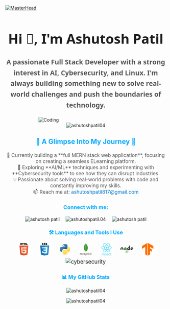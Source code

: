 [![MasterHead](https://t4.ftcdn.net/jpg/02/78/37/47/360_F_278374738_ypRn0utOVnebuhmpSrDiwkzFsdqEm0aa.jpg)](https://Ashutoshpatil04.io)

<h1 align="center" style="font-family: 'Segoe UI', Tahoma, Geneva, Verdana, sans-serif; font-size: 3em; color: #1d1d1d;">Hi 👋, I'm Ashutosh Patil</h1>
<h3 align="center" style="font-family: 'Segoe UI', Tahoma, Geneva, Verdana, sans-serif; font-size: 1.5em; color: #555; line-height: 1.6;">A passionate Full Stack Developer with a strong interest in AI, Cybersecurity, and Linux. I'm always building something new to solve real-world challenges and push the boundaries of technology.</h3>

<!-- Animated Coding GIF -->
<img align="right" alt="Coding" width="400" src="https://i.makeagif.com/media/4-05-2022/FvBVst.gif">

<p align="center">
  <img src="https://komarev.com/ghpvc/?username=ashutoshpatil04&label=Profile%20views&color=0e75b6&style=flat" alt="ashutoshpatil04" />
</p>

<h3 align="center" style="color: #00aaff; font-size: 1.5em;">🌟 A Glimpse Into My Journey 🌟</h3>
<p align="center" style="color: #555; font-size: 1.1em;">
  🔭 Currently building a **full MERN stack web application**, focusing on creating a seamless ELearning platform. <br>
  🌱 Exploring **AI/ML** techniques and experimenting with **Cybersecurity tools** to see how they can disrupt industries. <br>
  💡 Passionate about solving real-world problems with code and constantly improving my skills. <br>
  📫 Reach me at: <a href="mailto:ashutoshpatil817@gmail.com" style="color: #007acc; text-decoration: none;">ashutoshpatil817@gmail.com</a>
</p>

<h3 align="center" style="color: #00aaff;">Connect with me:</h3>
<p align="center">
  <a href="https://linkedin.com/in/ashutoshpatil04" target="blank" style="text-decoration: none; margin-right: 15px;">
    <img align="center" src="https://raw.githubusercontent.com/rahuldkjain/github-profile-readme-generator/master/src/images/icons/Social/linked-in-alt.svg" alt="ashutosh patil" height="40" width="40" style="transition: transform 0.3s ease;" onmouseover="this.style.transform='scale(1.1)'" onmouseout="this.style.transform='scale(1)'"/>
  </a>
  <a href="https://instagram.com/ashutoshpatil.04" target="blank" style="text-decoration: none; margin-right: 15px;">
    <img align="center" src="https://raw.githubusercontent.com/rahuldkjain/github-profile-readme-generator/master/src/images/icons/Social/instagram.svg" alt="ashutoshpatil.04" height="40" width="40" style="transition: transform 0.3s ease;" onmouseover="this.style.transform='scale(1.1)'" onmouseout="this.style.transform='scale(1)'"/>
  </a>
  <a href="https://www.hackerrank.com/ashutoshpatil04" target="blank" style="text-decoration: none;">
    <img align="center" src="https://raw.githubusercontent.com/rahuldkjain/github-profile-readme-generator/master/src/images/icons/Social/hackerrank.svg" alt="ashutosh patil" height="40" width="40" style="transition: transform 0.3s ease;" onmouseover="this.style.transform='scale(1.1)'" onmouseout="this.style.transform='scale(1)'"/>
  </a>
</p>

<h3 align="center" style="color: #00aaff;">🛠️ Languages and Tools I Use</h3>
<p align="center" style="font-size: 1.2em; line-height: 1.5;">
  <!-- HTML -->
  <a href="https://www.w3.org/html/" target="_blank" rel="noreferrer" style="text-decoration: none; margin: 10px;">
    <img src="https://raw.githubusercontent.com/devicons/devicon/master/icons/html5/html5-original-wordmark.svg" alt="html5" width="40" height="40" style="transition: transform 0.3s ease;" onmouseover="this.style.transform='scale(1.1)'" onmouseout="this.style.transform='scale(1)'"/>
  </a> 

  <!-- CSS -->
  <a href="https://www.w3schools.com/css/" target="_blank" rel="noreferrer" style="text-decoration: none; margin: 10px;">
    <img src="https://raw.githubusercontent.com/devicons/devicon/master/icons/css3/css3-original-wordmark.svg" alt="css3" width="40" height="40" style="transition: transform 0.3s ease;" onmouseover="this.style.transform='scale(1.1)'" onmouseout="this.style.transform='scale(1)'"/>
  </a>

  <!-- Python -->
  <a href="https://www.python.org" target="_blank" rel="noreferrer" style="text-decoration: none; margin: 10px;">
    <img src="https://raw.githubusercontent.com/devicons/devicon/master/icons/python/python-original.svg" alt="python" width="40" height="40" style="transition: transform 0.3s ease;" onmouseover="this.style.transform='scale(1.1)'" onmouseout="this.style.transform='scale(1)'"/>
  </a>

  <!-- MongoDB -->
  <a href="https://www.mongodb.com/" target="_blank" rel="noreferrer" style="text-decoration: none; margin: 10px;">
    <img src="https://raw.githubusercontent.com/devicons/devicon/master/icons/mongodb/mongodb-original-wordmark.svg" alt="mongodb" width="40" height="40" style="transition: transform 0.3s ease;" onmouseover="this.style.transform='scale(1.1)'" onmouseout="this.style.transform='scale(1)'"/>
  </a>

  <!-- React -->
  <a href="https://reactjs.org/" target="_blank" rel="noreferrer" style="text-decoration: none; margin: 10px;">
    <img src="https://raw.githubusercontent.com/devicons/devicon/master/icons/react/react-original-wordmark.svg" alt="react" width="40" height="40" style="transition: transform 0.3s ease;" onmouseover="this.style.transform='scale(1.1)'" onmouseout="this.style.transform='scale(1)'"/>
  </a>

  <!-- Node.js -->
  <a href="https://nodejs.org/" target="_blank" rel="noreferrer" style="text-decoration: none; margin: 10px;">
    <img src="https://raw.githubusercontent.com/devicons/devicon/master/icons/nodejs/nodejs-original-wordmark.svg" alt="nodejs" width="40" height="40" style="transition: transform 0.3s ease;" onmouseover="this.style.transform='scale(1.1)'" onmouseout="this.style.transform='scale(1)'"/>
  </a>

  <!-- TensorFlow (AI) -->
  <a href="https://www.tensorflow.org/" target="_blank" rel="noreferrer" style="text-decoration: none; margin: 10px;">
    <img src="https://raw.githubusercontent.com/devicons/devicon/master/icons/tensorflow/tensorflow-original.svg" alt="tensorflow" width="40" height="40" style="transition: transform 0.3s ease;" onmouseover="this.style.transform='scale(1.1)'" onmouseout="this.style.transform='scale(1)'"/>
  </a>

  <!-- Kali Linux (Cybersecurity) -->
  <a href="https://www.kali.org/" target="_blank" rel="noreferrer" style="text-decoration: none; margin: 10px;">
    <img src="https://upload.wikimedia.org/wikipedia/commons/2/2b/Kali-dragon-icon.svg" alt="cybersecurity" width="40" height="40" style="transition: transform 0.3s ease;" onmouseover="this.style.transform='scale(1.1)'" onmouseout="this.style.transform='scale(1)'"/>
  </a>
</p>

<h3 align="center" style="color: #00aaff;">📊 My GitHub Stats</h3>
<p align="center">
  <img align="center" src="https://github-readme-stats.vercel.app/api?username=ashutoshpatil04&show_icons=true&locale=en" alt="ashutoshpatil04" />
</p>

<p align="center">
  <img align="center" src="https://github-readme-streak-stats.herokuapp.com/?user=ashutoshpatil04&" alt="ashutoshpatil04" />
</p>

